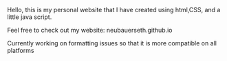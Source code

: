Hello, this is my personal website that I have created using html,CSS, and a little java script.

Feel free to check out my website: neubauerseth.github.io

Currently working on formatting issues so that it is more compatible on all platforms

